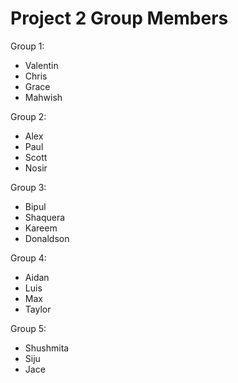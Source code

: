 # Project 2 Group Members
Group 1:
* Valentin
* Chris
* Grace
* Mahwish

Group 2:
* Alex
* Paul
* Scott
* Nosir

Group 3:
* Bipul
* Shaquera
* Kareem
* Donaldson

Group 4:
* Aidan
* Luis
* Max
* Taylor

Group 5:
* Shushmita
* Siju
* Jace